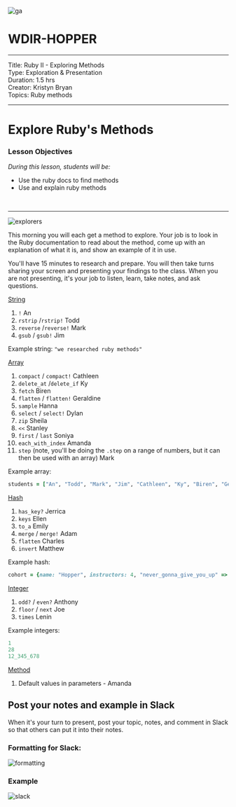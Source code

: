 ![ga](http://mobbook.generalassemb.ly/ga_cog.png)

# WDIR-HOPPER

<hr>
Title: Ruby II - Exploring Methods<br>
Type: Exploration & Presentation<br>
Duration: 1.5 hrs<br>
Creator: Kristyn Bryan<br>
Topics: Ruby methods<br>
<hr>

# Explore Ruby's Methods

### Lesson Objectives
_During this lesson, students will be:_
- Use the ruby docs to find methods
- Use and explain ruby methods

<br>
<hr>

![explorers](http://www.thewrap.com/wp-content/uploads/2016/05/explorersmovie.jpg)

This morning you will each get a method to explore. Your job is to look in the Ruby documentation to read about the method, come up with an explanation of what it is, and show an example of it in use.

You'll have 15 minutes to research and prepare. You will then take turns sharing your screen and presenting your findings to the class. When you are not presenting, it's your job to listen, learn, take notes, and ask questions.

[String](http://ruby-doc.org/core-2.3.0/String.html)

1. `!` An
2. `rstrip` /`rstrip!` Todd
3. `reverse` /`reverse!` Mark
4. `gsub` / `gsub!` Jim

Example string: `"we researched ruby methods"`

[Array](http://ruby-doc.org/core-2.3.0/Array.html)

1. `compact` / `compact!` Cathleen
2. `delete_at` /`delete_if` Ky
3. `fetch` Biren
4. `flatten` / `flatten!` Geraldine
5. `sample` Hanna
6. `select` / `select!` Dylan
7. `zip`  Sheila
8. `<<` Stanley
9. `first` / `last` Soniya
10. `each_with_index` Amanda
11. `step` (note, you'll be doing the `.step` on a range of numbers, but it can then be used with an array) Mark

Example array:
```ruby
students = ["An", "Todd", "Mark", "Jim", "Cathleen", "Ky", "Biren", "Geraldine", "Hanna", "Dylan", "Sheila", "Charles", "Soniya", "Jerrica", "Ellen", "Lenin", "Adam", "Stanley", "Matthew", "Anthony", "Joe", "Emily", "Amanda"]
```

[Hash](http://ruby-doc.org/core-2.3.0/Hash.html)

1. `has_key?` Jerrica
2. `keys` Ellen
4. `to_a` Emily
5. `merge` / `merge!` Adam
6. `flatten` Charles
7. `invert` Matthew

Example hash:
```ruby
cohort = {name: "Hopper", instructors: 4, "never_gonna_give_you_up" => "favorite song", most_played_song: "Freebird", instructors: ["Matt", "Thom", "Karolin", "Kristyn"], 100 => 200}
```

[Integer](http://ruby-doc.org/core-2.3.0/Integer.html)

1. `odd?` / `even?` Anthony
2. `floor` / `next` Joe
3. `times` Lenin

Example integers:
```ruby
1
28
12_345_678
```

[Method](http://www.skorks.com/2009/08/method-arguments-in-ruby/)
1. Default values in parameters - Amanda

## Post your notes and example in Slack

When it's your turn to present, post your topic, notes, and comment in Slack so that others can put it into their notes.

### Formatting for Slack:
![formatting](https://i.imgur.com/R1J1OOg.png)

### Example

![slack](https://i.imgur.com/jd2Xg3y.png)
